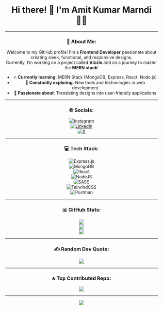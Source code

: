 <div align="center">
  
# Hi there! 👋 I'm Amit Kumar Marndi 👨‍💻

---

### 💫 About Me:
Welcome to my GitHub profile! I'm a **Frontend Developer** passionate about creating sleek, functional, and responsive designs.  
Currently, I’m working on a project called **Vizzle** and on a journey to master the **MERN stack**!  

- 🔥 **Currently learning**: MERN Stack (MongoDB, Express, React, Node.js)  
- 🌱 **Constantly exploring**: New tools and technologies in web development  
- 🚀 **Passionate about**: Translating designs into user-friendly applications  

---

### 🌐 Socials:
[![Instagram](https://img.shields.io/badge/Instagram-%23E4405F.svg?logo=Instagram&logoColor=white)](https://instagram.com/the_kumar_amit.07)  
[![LinkedIn](https://img.shields.io/badge/LinkedIn-%230077B5.svg?logo=linkedin&logoColor=white)](https://linkedin.com/in/Amit-Kumar-Marndi)  
[![X](https://img.shields.io/badge/X-black.svg?logo=X&logoColor=white)](https://x.com/thekumaramit_07)  

---

### 💻 Tech Stack:
![Express.js](https://img.shields.io/badge/express.js-%23404d59.svg?style=flat-square&logo=express&logoColor=%2361DAFB)  
![MongoDB](https://img.shields.io/badge/MongoDB-%234ea94b.svg?style=flat-square&logo=mongodb&logoColor=white)  
![React](https://img.shields.io/badge/react-%2320232a.svg?style=flat-square&logo=react&logoColor=%2361DAFB)  
![NodeJS](https://img.shields.io/badge/node.js-6DA55F?style=flat-square&logo=node.js&logoColor=white)  
![SASS](https://img.shields.io/badge/SASS-hotpink.svg?style=flat-square&logo=SASS&logoColor=white)  
![TailwindCSS](https://img.shields.io/badge/tailwindcss-%2338B2AC.svg?style=flat-square&logo=tailwind-css&logoColor=white)  
![Postman](https://img.shields.io/badge/Postman-FF6C37?style=flat-square&logo=postman&logoColor=white)  

---

### 📊 GitHub Stats:
![](https://github-readme-stats.vercel.app/api?username=the-kumar-amit07&theme=transparent&hide_border=false&include_all_commits=false&count_private=false)  
![](https://github-readme-streak-stats.herokuapp.com/?user=the-kumar-amit07&theme=transparent&hide_border=false)  
![](https://github-readme-stats.vercel.app/api/top-langs/?username=the-kumar-amit07&theme=transparent&hide_border=false&include_all_commits=false&count_private=false&layout=compact)

---

### ✍️ Random Dev Quote:
![](https://quotes-github-readme.vercel.app/api?type=horizontal&theme=tokyonight)

---

### 🔝 Top Contributed Repo:
![](https://github-contributor-stats.vercel.app/api?username=the-kumar-amit07&limit=5&theme=shadow_blue&combine_all_yearly_contributions=true)

---

[![](https://visitcount.itsvg.in/api?id=the-kumar-amit07&icon=0&color=1)](https://visitcount.itsvg.in)

</div>
